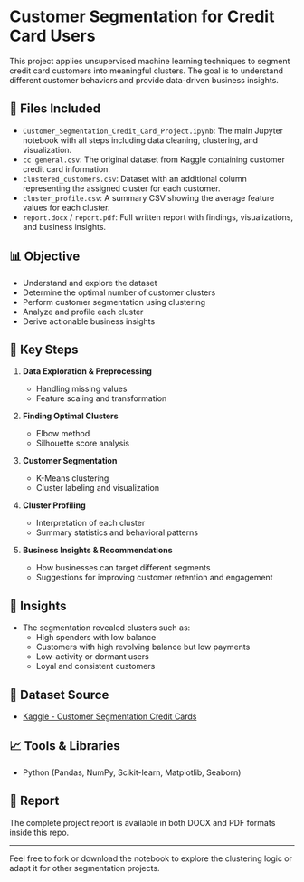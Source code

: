 # Customer Segmentation for Credit Card Users

This project applies unsupervised machine learning techniques to segment credit card customers into meaningful clusters. The goal is to understand different customer behaviors and provide data-driven business insights.

## 📁 Files Included

- `Customer_Segmentation_Credit_Card_Project.ipynb`: The main Jupyter notebook with all steps including data cleaning, clustering, and visualization.
- `cc general.csv`: The original dataset from Kaggle containing customer credit card information.
- `clustered_customers.csv`: Dataset with an additional column representing the assigned cluster for each customer.
- `cluster_profile.csv`: A summary CSV showing the average feature values for each cluster.
- `report.docx` / `report.pdf`: Full written report with findings, visualizations, and business insights.

## 📊 Objective

- Understand and explore the dataset
- Determine the optimal number of customer clusters
- Perform customer segmentation using clustering
- Analyze and profile each cluster
- Derive actionable business insights

## 🚀 Key Steps

1. **Data Exploration & Preprocessing**
   - Handling missing values
   - Feature scaling and transformation

2. **Finding Optimal Clusters**
   - Elbow method
   - Silhouette score analysis

3. **Customer Segmentation**
   - K-Means clustering
   - Cluster labeling and visualization

4. **Cluster Profiling**
   - Interpretation of each cluster
   - Summary statistics and behavioral patterns

5. **Business Insights & Recommendations**
   - How businesses can target different segments
   - Suggestions for improving customer retention and engagement

## 📌 Insights

- The segmentation revealed clusters such as:
  - High spenders with low balance
  - Customers with high revolving balance but low payments
  - Low-activity or dormant users
  - Loyal and consistent customers

## 📎 Dataset Source

- [Kaggle - Customer Segmentation Credit Cards](https://www.kaggle.com/code/des137/customer-segmentation-credit-cards)

## 📈 Tools & Libraries

- Python (Pandas, NumPy, Scikit-learn, Matplotlib, Seaborn)

## 📃 Report

The complete project report is available in both DOCX and PDF formats inside this repo.

---

Feel free to fork or download the notebook to explore the clustering logic or adapt it for other segmentation projects.

